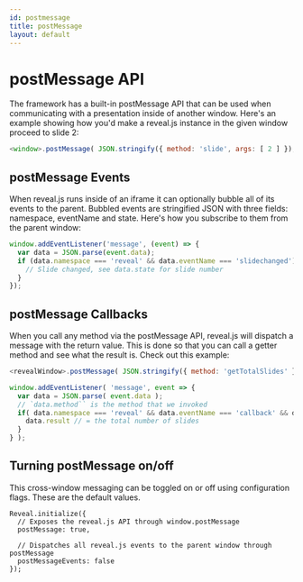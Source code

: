 ```yaml
---
id: postmessage
title: postMessage
layout: default
---
```


# postMessage API

The framework has a built-in postMessage API that can be used when communicating with a presentation inside of another window. Here's an example showing how you'd make a reveal.js instance in the given window proceed to slide 2:

```javascript
<window>.postMessage( JSON.stringify({ method: 'slide', args: [ 2 ] }), '*' );
```

## postMessage Events

When reveal.js runs inside of an iframe it can optionally bubble all of its events to the parent. Bubbled events are stringified JSON with three fields: namespace, eventName and state. Here's how you subscribe to them from the parent window:

```javascript
window.addEventListener('message', (event) => {
  var data = JSON.parse(event.data);
  if (data.namespace === 'reveal' && data.eventName === 'slidechanged') {
    // Slide changed, see data.state for slide number
  }
});
```

## postMessage Callbacks

When you call any method via the postMessage API, reveal.js will dispatch a message with the return value. This is done so that you can call a getter method and see what the result is. Check out this example:

```javascript
<revealWindow>.postMessage( JSON.stringify({ method: 'getTotalSlides' }), '*' );

window.addEventListener( 'message', event => {
  var data = JSON.parse( event.data );
  // `data.method`` is the method that we invoked
  if( data.namespace === 'reveal' && data.eventName === 'callback' && data.method === 'getTotalSlides' ) {
    data.result // = the total number of slides
  }
} );
```

## Turning postMessage on/off

This cross-window messaging can be toggled on or off using configuration flags. These are the default values.

```javascript/1-5
Reveal.initialize({
  // Exposes the reveal.js API through window.postMessage
  postMessage: true,

  // Dispatches all reveal.js events to the parent window through postMessage
  postMessageEvents: false
});
```
